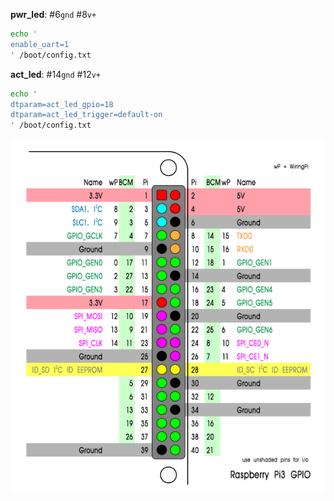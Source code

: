 **pwr_led**: #6`gnd` #8`v+`
```sh
echo '
enable_uart=1
' /boot/config.txt
```

**act_led**: #14`gnd` #12`v+`
```sh
echo '
dtparam=act_led_gpio=18
dtparam=act_led_trigger=default-on
' /boot/config.txt
```
![gpio](https://github.com/rern/_assets/raw/master/RuneUI_GPIO/RPi3_GPIOs.png)
